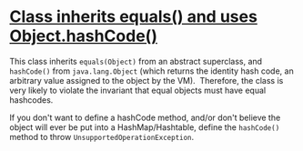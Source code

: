 # [Class inherits equals() and uses Object.hashCode()](https://spotbugs.readthedocs.io/en/latest/bugDescriptions.html#HE_INHERITS_EQUALS_USE_HASHCODE)

 This class inherits `equals(Object)` from an abstract
  superclass, and `hashCode()` from
`java.lang.Object` (which returns
  the identity hash code, an arbitrary value assigned to the object
  by the VM).  Therefore, the class is very likely to violate the
  invariant that equal objects must have equal hashcodes.

If you don't want to define a hashCode method, and/or don't
   believe the object will ever be put into a HashMap/Hashtable,
   define the `hashCode()` method
   to throw `UnsupportedOperationException`.